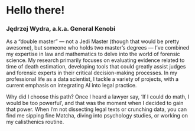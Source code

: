 # Hello there!
### Jędrzej Wydra, a.k.a. General Kenobi

As a “double master” — not a Jedi Master (though that would be pretty awesome), but someone who holds two master’s degrees — I’ve combined my expertise in law and mathematics to delve into the world of forensic science. My research primarily focuses on evaluating evidence related to time of death estimation, developing tools that could greatly assist judges and forensic experts in their critical decision-making processes. In my professional life as a data scientist, I tackle a variety of projects, with a current emphasis on integrating AI into legal practice.

Why did I choose this path? Once I heard a lawyer say, ‘If I could do math, I would be too powerful’, and that was the moment when I decided to gain that power. When I’m not dissecting legal texts or crunching data, you can find me sipping fine Matcha, diving into psychology studies, or working on my calisthenics routine.
